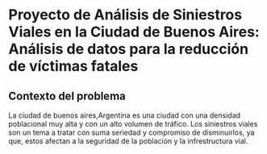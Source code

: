 # Proyecto de Análisis de Siniestros Viales en la Ciudad de Buenos Aires: Análisis de datos para la reducción de víctimas fatales


## Contexto del problema
La ciudad de buenos aires,Argentina es una ciudad con una densidad poblacional muy alta y con un alto volumen de tráfico. Los siniestros viales son un tema a tratar con suma seriedad y compromiso de disminuirlos, ya que, estos afectan a la seguridad de la población y la infrestructura vial.

